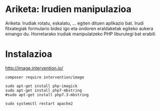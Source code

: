 # Ariketa: Irudien manipulazioa

Ariketa: Irudiak rotatu, eskalatu, ... egiten dituen aplikazio bat. Irudi fitxategiak formulario bidez igo eta ondoren eraldaketak egiteko aukera emango du. Horretarako irudiak manipulatzeko PHP liburutegi bat erabili

# Instalazioa

http://image.intervention.io/

```
composer require intervention/image
```

```
sudo apt-get install php-imagick
sudo apt-get install php7-mbstring
#sudo apt-get install php7.3-mbstring

sudo systemctl restart apache2
```
